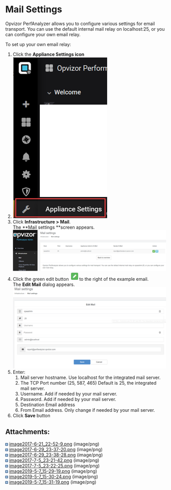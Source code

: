 # Mail Settings

Opvizor PerfAnalyzer allows you to configure various settings for email
transport. You can use the default internal mail relay on localhost:25,
or you can configure your own email relay.

To set up your own email relay:

1.  Click the **Appliance Settings icon**
2.  **![](attachments/83855955/898465852.png?height=250)**
3.  Click **Infrastructure \> Mail**.  
    The **Mail settings **screen appears.  
    ![](attachments/83855955/898629705.png?height=250)
4.  Click the green edit button ![](attachments/83855955/84018641.png)to
    the right of the example email.  
    The **Edit Mail** dialog appears.  
    ![](attachments/83855955/898498617.png?height=250)
5.  Enter:
    1.  Mail server hostname. Use localhost for the integrated mail
        server.
    2.  The TCP Port number (25, 587, 465) Default is 25, the integrated
        mail server.
    3.  Username. Add if needed by your mail server.
    4.  Password. Add if needed by your mail server.
    5.  Destination Email address
    6.  From Email address. Only change if needed by your mail server.
6.  Click **Save** button

<div class="pageSectionHeader">

## Attachments:

</div>

<div class="greybox" data-align="left">

![](images/icons/bullet_blue.gif)
[image2017-6-21\_22-52-9.png](attachments/83855955/83855976.png)
(image/png)  
![](images/icons/bullet_blue.gif)
[image2017-6-29\_23-37-20.png](attachments/83855955/84018641.png)
(image/png)  
![](images/icons/bullet_blue.gif)
[image2017-6-29\_23-38-28.png](attachments/83855955/84018673.png)
(image/png)  
![](images/icons/bullet_blue.gif)
[image2017-7-5\_23-21-42.png](attachments/83855955/84125780.png)
(image/png)  
![](images/icons/bullet_blue.gif)
[image2017-7-5\_23-22-25.png](attachments/83855955/84125801.png)
(image/png)  
![](images/icons/bullet_blue.gif)
[image2019-5-7\_15-29-19.png](attachments/83855955/898629705.png)
(image/png)  
![](images/icons/bullet_blue.gif)
[image2019-5-7\_15-30-24.png](attachments/83855955/898465852.png)
(image/png)  
![](images/icons/bullet_blue.gif)
[image2019-5-7\_15-31-19.png](attachments/83855955/898498617.png)
(image/png)  

</div>
